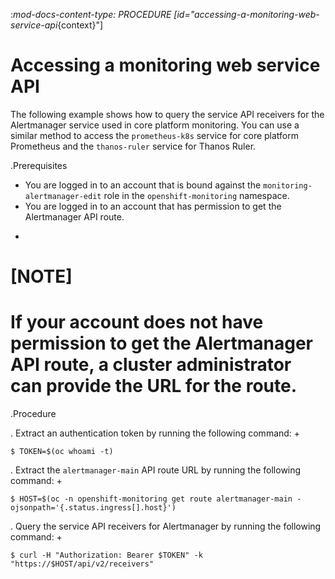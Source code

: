 :_mod-docs-content-type: PROCEDURE
[id="accessing-a-monitoring-web-service-api_{context}"]
# Accessing a monitoring web service API

The following example shows how to query the service API receivers for the Alertmanager service used in core platform monitoring.
You can use a similar method to access the `prometheus-k8s` service for core platform Prometheus and the `thanos-ruler` service for Thanos Ruler.

.Prerequisites

* You are logged in to an account that is bound against the `monitoring-alertmanager-edit` role in the `openshift-monitoring` namespace.
* You are logged in to an account that has permission to get the Alertmanager API route.
+
[NOTE]
====
If your account does not have permission to get the Alertmanager API route, a cluster administrator can provide the URL for the route.
====

.Procedure

. Extract an authentication token by running the following command:
+
```terminal
$ TOKEN=$(oc whoami -t)
```

. Extract the `alertmanager-main` API route URL by running the following command:
+
```terminal
$ HOST=$(oc -n openshift-monitoring get route alertmanager-main -ojsonpath='{.status.ingress[].host}')
```

. Query the service API receivers for Alertmanager by running the following command:
+
```terminal
$ curl -H "Authorization: Bearer $TOKEN" -k "https://$HOST/api/v2/receivers"
```
